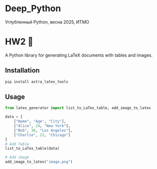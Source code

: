 # Deep_Python
Углубленный Python, весна 2025, ИТМО



# HW2 🔮

A Python library for generating LaTeX documents with tables and images.

## Installation

```bash
pip install astra_latex_tools
```

## Usage

```python
from latex_generator import list_to_LaTex_table, add_image_to_latex

data = [
    ["Name", "Age", "City"],
    ["Alice", 24, "New York"],
    ["Bob", 30, "Los Angeles"],
    ["Charlie", 22, "Chicago"]
]
# Add Table
list_to_LaTex_table(data)

# Add image
add_image_to_latex("image.png")
```
